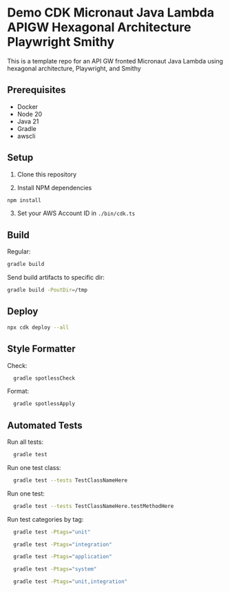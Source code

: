 # Demo CDK Micronaut Java Lambda APIGW Hexagonal Architecture Playwright Smithy

This is a template repo for an API GW fronted Micronaut Java Lambda using hexagonal architecture, Playwright, and Smithy

## Prerequisites

- Docker
- Node 20
- Java 21
- Gradle
- awscli


## Setup

1. Clone this repository

2. Install NPM dependencies

```sh
npm install
```

3. Set your AWS Account ID in `./bin/cdk.ts`

## Build

Regular:

```sh
gradle build
```

Send build artifacts to specific dir:

```sh
gradle build -PoutDir=/tmp
```

## Deploy

```sh
npx cdk deploy --all
```

## Style Formatter

Check:

```sh
  gradle spotlessCheck
```

Format:

```sh
  gradle spotlessApply
```

## Automated Tests

Run all tests:

```sh
  gradle test
```

Run one test class:

```sh
  gradle test --tests TestClassNameHere
```

Run one test:

```sh
  gradle test --tests TestClassNameHere.testMethodHere
```

Run test categories by tag:

```sh
  gradle test -Ptags="unit"

  gradle test -Ptags="integration"

  gradle test -Ptags="application"

  gradle test -Ptags="system"

  gradle test -Ptags="unit,integration"
```
